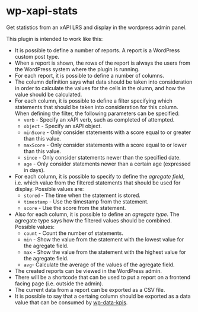 # wp-xapi-stats
Get statistics from an xAPI LRS and display in the wordpress admin panel.

This plugin is intended to work like this:

* It is possible to define a number of reports. A report is a WordPress custom post type.
* When a report is shown, the rows of the report is always the users from the WordPress system where the plugin is running.
* For each report, it is possible to define a number of columns.
* The column definition says what data should be taken into consideration in order to calculate the values for the cells in the olumn, and how the value should be calculated.
* For each column, it is possible to define a filter specifying which statements that should be taken into consideration for this column. When defining the filter, the following parameters can be specified:
  * `verb` - Specify an xAPI verb, such as completed of attempted.
  * `object` - Specify an xAPI object.
  * `minScore` - Only consider statements with a score equal to or greater than this value.
  * `maxScore` - Only consider statements with a score equal to or lower than this value.
  * `since` - Only consider statements newer than the specified date.
  * `age` - Only consider statements newer than a certain age (expressed in days).
* For each column, it is possible to specify to define the _agregate field_, i.e. which value from the filtered statements that should be used for display. Possible values are:
  * `stored` - The time when the statement is stored.
  * `timestamp` - Use the timestamp from the statement.
  * `score` - Use the score from the statement.
* Also for each column, it is possible to define an _agregate type_. The agregate type says how the filtered values should be combined. Possible values:
  * `count` - Count the number of statements.
  * `min` - Show the value from the statement with the lowest value for the agregate field.
  * `max` - Show the value from the statement with the highest value for the agregate field.
  * `avg`- Calculate the average of the values of the agregate field.
* The created reports can be viewed in the WordPress admin.
* There will be a shortcode that can be used to put a report on a frontend facing page (i.e. outside the admin).
* The current data from a report can be exported as a CSV file.
* It is possible to say that a certaing column should be exported as a data value that can be consumed by [wp-data-kpis](https://github.com/tunapanda/wp-data-kpis/).
